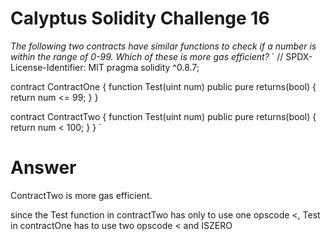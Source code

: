 # Calyptus Solidity Challenge 16
*The following two contracts have similar functions to check if a number is within the range of 0-99. Which of these is more gas efficient?*
`
// SPDX-License-Identifier: MIT
pragma solidity ^0.8.7;

contract ContractOne {
    function Test(uint num) public pure returns(bool) {
        return num <= 99;
    }
}

contract ContractTwo {
    function Test(uint num) public pure returns(bool) {
        return num < 100;
    }
}
`

# Answer
ContractTwo is more gas efficient.

since the Test function in contractTwo has only to use one opscode <, Test in contractOne has to use two opscode < and ISZERO
